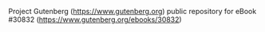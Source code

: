 Project Gutenberg (https://www.gutenberg.org) public repository for eBook #30832 (https://www.gutenberg.org/ebooks/30832)
